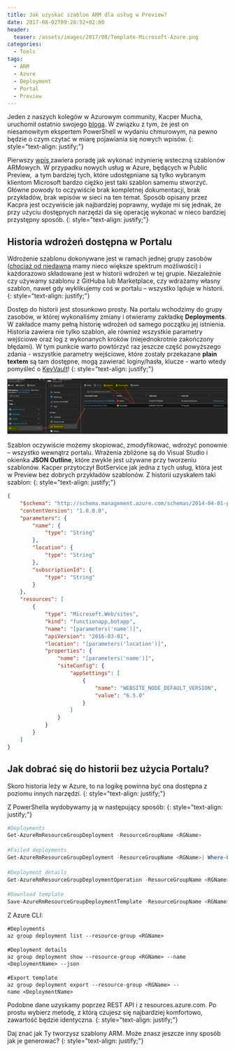 ```yaml
---
title: Jak uzyskać szablon ARM dla usług w Preview?
date: 2017-08-02T09:28:52+02:00
header:
  teaser: /assets/images/2017/08/Template-Microsoft-Azure.png
categories:
  - Tools
tags:
  - ARM
  - Azure
  - Deployment
  - Portal
  - Preview
---
```

Jeden z naszych kolegów w Azurowym community, Kacper Mucha, uruchomił ostatnio swojego <a href="https://kacpermucha.github.io/" target="_blank" rel="noopener">bloga</a>. W związku z tym, że jest on niesamowitym ekspertem PowerShell w wydaniu chmurowym, na pewno będzie o czym czytać w miarę pojawiania się nowych wpisów.
{: style="text-align: justify;"}

Pierwszy <a href="https://kacpermucha.github.io/azure/arm/2017/08/02/arm-reverse-engineering.html" target="_blank" rel="noopener">wpis </a>zawiera poradę jak wykonać inżynierię wsteczną szablonów ARMowych. W przypadku nowych usług w Azure, będących w Public Preview,  a tym bardziej tych, które udostępniane są tylko wybranym klientom Microsoft bardzo ciężko jest taki szablon samemu stworzyć. Główne powody to oczywiście brak kompletnej dokumentacji, brak przykładów, brak wpisów w sieci na ten temat. Sposób opisany przez Kacpra jest oczywiście jak najbardziej poprawny, wydaje mi się jednak, że przy użyciu dostępnych narzędzi da się operację wykonać w nieco bardziej przystępny sposób.
{: style="text-align: justify;"}

## Historia wdrożeń dostępna w Portalu

Wdrożenie szablonu dokonywane jest w ramach jednej grupy zasobów (<a href="https://docs.microsoft.com/en-us/azure/azure-resource-manager/resource-manager-cross-resource-group-deployment" target="_blank" rel="noopener">chociaż od niedawna</a> mamy nieco większe spektrum możliwości) i każdorazowo składowane jest w historii wdrożeń w tej grupie. Niezależnie czy używamy szablonu z GitHuba lub Marketplace, czy wdrażamy własny szablon, nawet gdy wyklikujemy coś w portalu &#8211; wszystko ląduje w historii.
{: style="text-align: justify;"}

Dostęp do historii jest stosunkowo prosty. Na portalu wchodzimy do grupy zasobów, w której wykonaliśmy zmiany i otwieramy zakładkę **Deployments**. W zakładce mamy pełną historię wdrożeń od samego początku jej istnienia. Historia zawiera nie tylko szablon, ale również wszystkie parametry wejściowe oraz log z wykonanych kroków (niejednokrotnie zakończony błędami). W tym punkcie warto powtórzyć raz jeszcze część powyższego zdania - wszystkie parametry wejściowe, które zostały przekazane **plain textem** są tam dostępne, mogą zawierać loginy/hasła, klucze - warto wtedy pomyśleć o <a href="https://azure.microsoft.com/en-us/services/key-vault/" target="_blank" rel="noopener">KeyVault</a>!
{: style="text-align: justify;"}

![img](/assets/images/2017/08/DeploymentsBlade-1024x256.png)

Szablon oczywiście możemy skopiować, zmodyfikować, wdrożyć ponownie &#8211; wszystko wewnątrz portalu. Wrażenia zbliżone są do Visual Studio i okienka **JSON Outline**, które zwykle jest używane przy tworzeniu szablonów. Kacper przytoczył BotService jak jedna z tych usług, która jest w Preview bez dobrych przykładów szablonów. Z historii uzyskałem taki szablon:
{: style="text-align: justify;"}

```json
{
    "$schema": "http://schema.management.azure.com/schemas/2014-04-01-preview/deploymentTemplate.json#",
    "contentVersion": "1.0.0.0",
    "parameters": {
        "name": {
            "type": "String"
        },
        "location": {
            "type": "String"
        },
        "subscriptionId": {
            "type": "String"
        }
    },
    "resources": [
        {
            "type": "Microsoft.Web/sites",
            "kind": "functionapp,botapp",
            "name": "[parameters('name')]",
            "apiVersion": "2016-03-01",
            "location": "[parameters('location')]",
            "properties": {
                "name": "[parameters('name')]",
                "siteConfig": {
                    "appSettings": [
                        {
                            "name": "WEBSITE_NODE_DEFAULT_VERSION",
                            "value": "6.5.0"
                        }
                    ]
                }
            }
        }
    ]
}
```

## Jak dobrać się do historii bez użycia Portalu?

Skoro historia leży w Azure, to na logikę powinna być ona dostępna z poziomu innych narzędzi.
{: style="text-align: justify;"}

Z PowerShella wydobywamy ją w następujący sposób:
{: style="text-align: justify;"}

```powershell
#Deployments
Get-AzureRmResourceGroupDeployment -ResourceGroupName <RGName>

#Failed deployments
Get-AzureRmResourceGroupDeployment -ResourceGroupName <RGName>| Where-Object ProvisioningState -eq Failed

#Deployment details
Get-AzureRmResourceGroupDeploymentOperation -ResourceGroupName <RGName> -DeploymentName <DeplymentName>

#Download template
Save-AzureRmResourceGroupDeploymentTemplate -ResourceGroupName <RGName> -DeploymentName <DeplymentName>
```

Z Azure CLI:

```shell
#Deployments
az group deployment list --resource-group <RGName>

#Deployment details
az group deployment show --resource-group <RGName> --name <DeploymentName> --json

#Export template
az group deployment export --resource-group <RGName> --name <DeploymentName>
```

Podobne dane uzyskamy poprzez REST API i z resources.azure.com. Po prostu wybierz metodę, z którą czujesz się najbardziej komfortowo, zawartość będzie identyczna.
{: style="text-align: justify;"}

Daj znać jak Ty tworzysz szablony ARM. Może znasz jeszcze inny sposób jak je generować?
{: style="text-align: justify;"}
